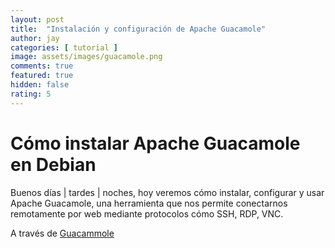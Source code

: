```yaml
---
layout: post
title:  "Instalación y configuración de Apache Guacamole"
author: jay
categories: [ tutorial ]
image: assets/images/guacamole.png
comments: true
featured: true
hidden: false
rating: 5
---
```


# Cómo instalar Apache Guacamole en Debian

Buenos días | tardes | noches, hoy veremos cómo instalar, configurar y usar Apache Guacamole, una herramienta que nos permite conectarnos remotamente por web mediante protocolos cómo SSH, RDP, VNC.

A través de [Guacammole](http://openbinary20.com/2018/03/24/apache-guacamole/)